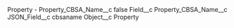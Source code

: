 <?xml version="1.0" encoding="UTF-8"?>
<CustomMetadata xmlns="http://soap.sforce.com/2006/04/metadata" xmlns:xsi="http://www.w3.org/2001/XMLSchema-instance" xmlns:xsd="http://www.w3.org/2001/XMLSchema">
    <label>Property - Property_CBSA_Name__c</label>
    <protected>false</protected>
    <values>
        <field>Field__c</field>
        <value xsi:type="xsd:string">Property_CBSA_Name__c</value>
    </values>
    <values>
        <field>JSON_Field__c</field>
        <value xsi:type="xsd:string">cbsaname</value>
    </values>
    <values>
        <field>Object__c</field>
        <value xsi:type="xsd:string">Property</value>
    </values>
</CustomMetadata>
